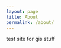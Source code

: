 ```yaml
---
layout: page
title: About
permalink: /about/
---
```

test site for gis stuff
 

<!-- <img src="/assets/images/IMG_3878.jpg" alt="Otis" style="width:300px;height:400px; float: left; border-radius: 8px; border: 2px solid grey"> -->
